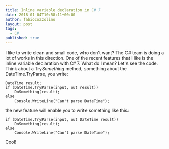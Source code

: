 ```yaml
---
title: Inline variable declaration in C# 7
date: 2018-01-04T10:58:11+00:00
author: fabiocozzolino
layout: post
tags:
  - C#
published: true
---
```

I like to write clean and small code, who don't want? The C# team is doing a lot of works in this direction. One of the recent features that I like is the inline variable declaration with C# 7.
What do I mean? Let's see the code. Think about a Try*Something* method, something about the DateTime.TryParse, you write:

    DateTime result;
    if (DateTime.TryParse(input, out result))
        DoSomething(result);
    else
        Console.WriteLine("Can't parse DateTime");

the new feature will enable you to write something like this:

    if (DateTime.TryParse(input, out DateTime result))
        DoSomething(result);
    else
        Console.WriteLine("Can't parse DateTime");

Cool!
